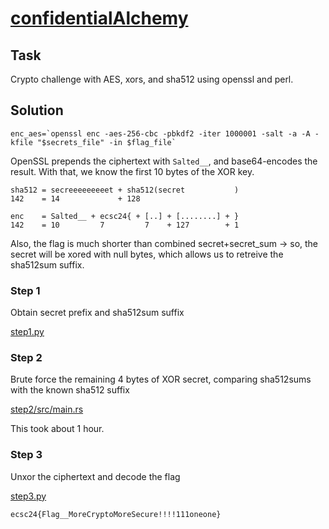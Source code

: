 # [confidentialAlchemy](https://hack.cert.pl/challenge/confiAlchemy)

## Task

Crypto challenge with AES, xors, and sha512 using openssl and perl.

## Solution

```
enc_aes=`openssl enc -aes-256-cbc -pbkdf2 -iter 1000001 -salt -a -A -kfile "$secrets_file" -in $flag_file`
```

OpenSSL prepends the ciphertext with `Salted__`, and base64-encodes the result. With that, we know the first 10 bytes of the XOR key.


```
sha512 = secreeeeeeeeet + sha512(secret           )
142    = 14             + 128

enc    = Salted__ + ecsc24{ + [..] + [........] + }
142    = 10         7         7    + 127        + 1
```

Also, the flag is much shorter than combined secret+secret_sum -> so, the secret will be xored with null bytes, which allows us to retreive the sha512sum suffix.

### Step 1

Obtain secret prefix and sha512sum suffix

[step1.py](./step1.py)

### Step 2

Brute force the remaining 4 bytes of XOR secret, comparing sha512sums with the known sha512 suffix

[step2/src/main.rs](./step2/src/main.rs)

This took about 1 hour.

### Step 3

Unxor the ciphertext and decode the flag

[step3.py](./step3.py)


`ecsc24{Flag__MoreCryptoMoreSecure!!!!111oneone}`